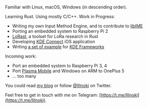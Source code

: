 Familiar with Linux, macOS, Windows (in descending order).

Learning Rust. Using mostly C/C++. Work in Progress:

- Writing my own Input Method Engine, and to contribute to [libIME](https://github.com/fcitx/libime)
- Porting an embedded system to Raspberry Pi 2
- [LoRast](https://github.com/Inokinoki/LoRast), a toolset for LoRa research in Rust
- Developing [KDE Connect](https://kdeconnect.kde.org/) iOS application
- Writing [a set of example](https://github.com/Inokinoki/kde-frameworks-tutorial) for [KDE Frameworks](https://kde.org/products/frameworks/)

Incoming work:

- Port an embedded system to Raspberry Pi 3, 4
- Port [Plasma Mobile](https://www.plasma-mobile.org/) and Windows on ARM to OnePlus 5
- ... too many

You could read [my blog](https://blog.inoki.cc) or follow [@IIInoki](https://twitter.com/IIInoki) on Twitter.

Feel free to get in touch with me on Telegram: [https://t.me/IIInoki](https://t.me/IIInoki).
